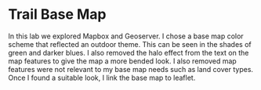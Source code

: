 # Trail Base Map

In this lab we explored Mapbox and Geoserver. I chose a base map color scheme that reflected an outdoor theme. This can be seen in the shades of green and darker blues. I also removed the halo effect from the text on the map features to give the map a more bended look. I also removed map features were not relevant to my base map needs such as land cover types. Once I found a suitable look, I link the base map to leaflet.  

[Click here]: Clickherehttps://clarype.github.io/TrailBaseMap/	"Click here"

